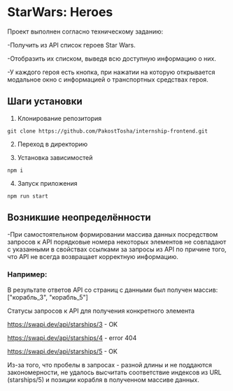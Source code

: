# StarWars: Heroes
Проект выполнен согласно техническому заданию:

-Получить из API список героев Star Wars.

-Отобразить их списком, выведя всю доступную информацию о них.

-У каждого героя есть кнопка, при нажатии на которую открывается модальное окно с информацией о транспортных средствах героя.

<!--Установка-->
## Шаги установки

1. Клонирование репозитория 

```git clone https://github.com/PakostTosha/internship-frontend.git```

2. Переход в директорию

3. Установка зависимостей

```npm i```

4. Запуск приложения

```npm run start```

## Возникшие неопределённости

-При самостоятельном формировании массива данных посредством запросов к API порядковые номера некоторых элементов не совпадают с указанными в свойствах ссылками за запросы из API по причине того, что API не всегда возвращает корректную информацию. 

### Например:
В результате ответов API со страниц с данными был получен массив: ["корабль_3", "корабль_5"]

Статусы запросов к API для получения конкретного элемента

https://swapi.dev/api/starships/3 - OK

https://swapi.dev/api/starships/4 - error 404

https://swapi.dev/api/starships/5 - OK

Из-за того, что пробелы в запросах - разной длины и не поддаются закономерности, не удалось высчитать соответствие индексов из URL (starships/5) и позиции корабля в полученном массиве данных.
